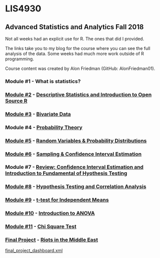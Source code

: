 # LIS4930
## Advanced Statistics and Analytics Fall 2018
Not all weeks had an explicit use for R. The ones that did I provided. 

The links take you to my blog for the course where you can see the full analysis of the data. Some weeks had much more work outside of R programming. 

Course content was created by Alon Friedman (GitHub: AlonFriedman01). 

### Module #1 - What is statistics?


### [Module #2](mod2.R) - [Descriptive Statistics and Introduction to Open Source R](https://advancedstats1337.wordpress.com/2018/08/28/descriptive-statistics-and-introduction-to-open-source-r/)

### [Module #3](mod3.R) - [Bivariate Data](https://advancedstats1337.wordpress.com/2018/09/04/bivariate-analysis/)

### Module #4 - [Probability Theory](https://advancedstats1337.wordpress.com/2018/09/11/probability-theory/)

### [Module #5](mod5.R) - [Random Variables & Probability Distributions](https://advancedstats1337.wordpress.com/2018/09/22/random-variables-probability-distributions/)

### [Module #6](mod6.R) - [Sampling & Confidence Interval Estimation](https://advancedstats1337.wordpress.com/2018/09/26/sampling-confidence-interval-estimation/)

### Module #7 - [Review: Confidence Interval Estimation and Introduction to Fundamental of Hyothesis Testing](https://advancedstats1337.wordpress.com/2018/10/06/confidence-interval-estimation-and-introduction-to-fundamental-of-hypothesis-testing/)

### [Module #8](mod8.R) - [Hypothesis Testing and Correlation Analysis](https://advancedstats1337.wordpress.com/2018/10/11/hypothesis-testing-and-correlation-analysis/)

### [Module #9](mod9.R) - [t-test for Independent Means](https://advancedstats1337.wordpress.com/2018/10/17/independent-means-t-test/)

### [Module #10](mod10.R) - [Introduction to ANOVA](https://advancedstats1337.wordpress.com/2018/10/24/introduction-to-anova/)

### [Module #11](mod11.R) - [Chi Square Test](https://advancedstats1337.wordpress.com/2018/10/30/chi-square-test/)

### [Final Project](final_project.R) - [Riots in the Middle East](https://advancedstats1337.wordpress.com/2018/10/27/riots-in-the-middle-east/)
[final_project_dashboard.xml](final_project_dashboard.xml)


